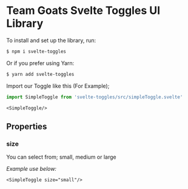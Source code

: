 # Team Goats Svelte Toggles UI Library

To install and set up the library, run:

```sh
$ npm i svelte-toggles
```

Or if you prefer using Yarn:

```sh
$ yarn add svelte-toggles
```

Import our Toggle like this (For Example);
```js
import SimpleToggle from 'svelte-toggles/src/simpleToggle.svelte'
```
```svelte
<SimpleToggle/>
```
## Properties
### size
You can select from; small, medium or large

_Example use below:_
```svelte
<SimpleToggle size="small"/>
```
